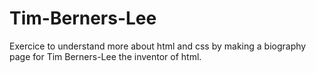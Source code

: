 # Tim-Berners-Lee
Exercice to understand more about html and css by making a biography page for Tim Berners-Lee the inventor of html.
